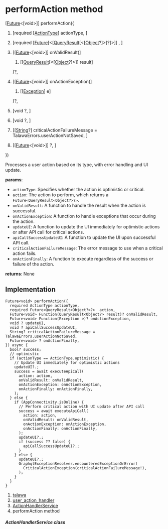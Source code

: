 
<div>

# performAction method

</div>


[[Future](https://api.flutter.dev/flutter/dart-core/Future-class.html)\<[void\>]]
performAction({

1.  [required
    [[ActionType](../../enums_enums/ActionType.html)]
    actionType, ]
2.  [required
    [[Future](https://api.flutter.dev/flutter/dart-core/Future-class.html)[\<[[QueryResult](https://pub.dev/documentation/graphql/5.2.0-beta.9/graphql/QueryResult-class.html)[\<[[Object](https://api.flutter.dev/flutter/dart-core/Object-class.html)?]\>]?]\>]]
    , ]
3.  [[[Future](https://api.flutter.dev/flutter/dart-core/Future-class.html)\<[void\>]]
    onValidResult(]
    1.  [[[QueryResult](https://pub.dev/documentation/graphql/5.2.0-beta.9/graphql/QueryResult-class.html)[\<[[Object](https://api.flutter.dev/flutter/dart-core/Object-class.html)?]\>]]
        result]

    )?,
4.  [[[Future](https://api.flutter.dev/flutter/dart-core/Future-class.html)\<[void\>]]
    onActionException(]
    1.  [[[Exception](https://api.flutter.dev/flutter/dart-core/Exception-class.html)]
        e]

    )?,
5.  [void ?,
    ]
6.  [void
    ?,
    ]
7.  [[[String](https://api.flutter.dev/flutter/dart-core/String-class.html)?]
    criticalActionFailureMessage =
    TalawaErrors.userActionNotSaved,
    ]
8.  [[[Future](https://api.flutter.dev/flutter/dart-core/Future-class.html)\<[void\>]]
    ?,
    ]

})



Processes a user action based on its type, with error handling and UI
update.

**params**:

-   `actionType`: Specifies whether the action is optimistic or
    critical.
-   `action`: The action to perform, which returns a
    `Future<QueryResult<Object?>?>`.
-   `onValidResult`: A function to handle the result when the action is
    successful.
-   `onActionException`: A function to handle exceptions that occur
    during the action.
-   `updateUI`: A function to update the UI immediately for optimistic
    actions or after API call for critical actions.
-   `apiCallSuccessUpdateUI`: A function to update the UI upon
    successful API call.
-   `criticalActionFailureMessage`: The error message to use when a
    critical action fails.
-   `onActionFinally`: A function to execute regardless of the success
    or failure of the action.

**returns**: None



## Implementation

``` language-dart
Future<void> performAction({
  required ActionType actionType,
  required Future<QueryResult<Object?>?>  action,
  Future<void> Function(QueryResult<Object?> result)? onValidResult,
  Future<void> Function(Exception e)? onActionException,
  void ? updateUI,
  void ? apiCallSuccessUpdateUI,
  String? criticalActionFailureMessage = TalawaErrors.userActionNotSaved,
  Future<void> ? onActionFinally,
}) async {
  bool? success;
  // optimistic
  if (actionType == ActionType.optimistic) {
    // Update UI immediately for optimistic actions
    updateUI?.;
    success = await executeApiCall(
      action: action,
      onValidResult: onValidResult,
      onActionException: onActionException,
      onActionFinally: onActionFinally,
    );
  } else {
    if (AppConnectivity.isOnline) {
      // Perform critical action with UI update after API call
      success = await executeApiCall(
        action: action,
        onValidResult: onValidResult,
        onActionException: onActionException,
        onActionFinally: onActionFinally,
      );
      updateUI?.;
      if (success ?? false) {
        apiCallSuccessUpdateUI?.;
      }
    } else {
      updateUI?.;
      GraphqlExceptionResolver.encounteredExceptionOrError(
        CriticalActionException(criticalActionFailureMessage!),
      );
    }
  }
}
```







1.  [talawa](../../index.html)
2.  [user_action_handler](../../services_user_action_handler/)
3.  [ActionHandlerService](../../services_user_action_handler/ActionHandlerService-class.html)
4.  performAction method

##### ActionHandlerService class







